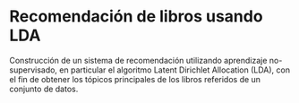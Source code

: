 # Recomendación de libros usando LDA

Construcción de un sistema de recomendación utilizando aprendizaje no-supervisado, en particular el algoritmo Latent Dirichlet Allocation (LDA), con el fin de obtener los tópicos principales de los libros referidos de un conjunto de datos.
